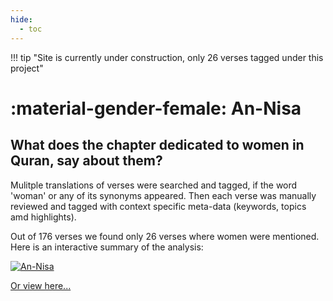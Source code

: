 ```yaml
---
hide:
  - toc
---
```

!!! tip "Site is currently under construction, only 26 verses tagged under this project"
# :material-gender-female: An-Nisa

## What does the chapter dedicated to women in Quran, say about them?

Mulitple translations of verses were searched and tagged, if the word 'woman' or any of its synonyms appeared.  Then each verse was manually reviewed and tagged with context specific meta-data (keywords, topics amd highlights).

Out of 176 verses we found only 26 verses where women were mentioned.  Here is an interactive summary of the analysis:

<div class='tableauPlaceholder' id='viz1664763479445' style='position: relative'><noscript><a href='#'><img alt='An-Nisa ' src='https:&#47;&#47;public.tableau.com&#47;static&#47;images&#47;An&#47;AnNisa&#47;An-Nisa&#47;1_rss.png' style='border: none' /></a></noscript><object class='tableauViz'  style='display:none;'><param name='host_url' value='https%3A%2F%2Fpublic.tableau.com%2F' /> <param name='embed_code_version' value='3' /> <param name='site_root' value='' /><param name='name' value='AnNisa&#47;An-Nisa' /><param name='tabs' value='no' /><param name='toolbar' value='yes' /><param name='static_image' value='https:&#47;&#47;public.tableau.com&#47;static&#47;images&#47;An&#47;AnNisa&#47;An-Nisa&#47;1.png' /> <param name='animate_transition' value='yes' /><param name='display_static_image' value='yes' /><param name='display_spinner' value='yes' /><param name='display_overlay' value='yes' /><param name='display_count' value='yes' /><param name='language' value='en-US' /><param name='filter' value='publish=yes' /></object></div> <script type='text/javascript'>  var divElement = document.getElementById('viz1664763479445');  var vizElement = divElement.getElementsByTagName('object')[0];  vizElement.style.minWidth='348px';vizElement.style.maxWidth='448px';vizElement.style.width='100%';vizElement.style.height='751px';  var scriptElement = document.createElement('script');  scriptElement.src = 'https://public.tableau.com/javascripts/api/viz_v1.js';  vizElement.parentNode.insertBefore(scriptElement, vizElement); </script>


[Or view here...](https://public.tableau.com/views/AnNisa/An-Nisa?:language=en-US&:display_count=n&:origin=viz_share_link)
